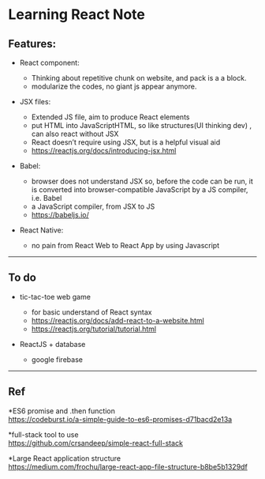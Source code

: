 # Learning React Note 
## Features:
- React component: 
  - Thinking about repetitive chunk on website, and pack is a a block.
  - modularize the codes, no giant js appear anymore.
  
- JSX files: 
  - Extended JS file, aim to produce React elements
  - put HTML into JavaScriptHTML, so like structures(UI thinking dev) , can also react without JSX
  - React doesn’t require using JSX, but is a helpful visual aid
  - https://reactjs.org/docs/introducing-jsx.html
  
- Babel: 
  - browser does not understand JSX so, before the code can be run, it is converted into browser-compatible JavaScript by a JS compiler, i.e. Babel
  - a JavaScript compiler, from JSX to JS
  - https://babeljs.io/

- React Native: 
  - no pain from React Web to React App by using Javascript
  
  
***
## To do 
- tic-tac-toe web game
  - for basic understand of React syntax
  - https://reactjs.org/docs/add-react-to-a-website.html
  - https://reactjs.org/tutorial/tutorial.html

- ReactJS + database
  - google firebase
  
***
## Ref
*ES6 promise and .then function  
https://codeburst.io/a-simple-guide-to-es6-promises-d71bacd2e13a  

*full-stack tool to use  
https://github.com/crsandeep/simple-react-full-stack

*Large React application structure  
https://medium.com/frochu/large-react-app-file-structure-b8be5b1329df


